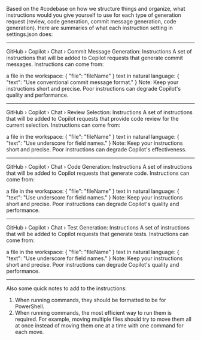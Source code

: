Based on the #codebase on how we structure things and organize, what instructions would you give yourself  to use for each type of generation request (review, code generation, commit message generation, code generation). Here are summaries of what each instruction setting in settings.json does:

---
GitHub › Copilot › Chat › Commit Message Generation: Instructions
A set of instructions that will be added to Copilot requests that generate commit messages. Instructions can come from:

a file in the workspace: { "file": "fileName" }
text in natural language: { "text": "Use conventional commit message format." }
Note: Keep your instructions short and precise. Poor instructions can degrade Copilot's quality and performance.

---

GitHub › Copilot › Chat › Review Selection: Instructions
A set of instructions that will be added to Copilot requests that provide code review for the current selection. Instructions can come from:

a file in the workspace: { "file": "fileName" }
text in natural language: { "text": "Use underscore for field names." }
Note: Keep your instructions short and precise. Poor instructions can degrade Copilot's effectiveness.

---

GitHub › Copilot › Chat › Code Generation: Instructions
A set of instructions that will be added to Copilot requests that generate code. Instructions can come from:

a file in the workspace: { "file": "fileName" }
text in natural language: { "text": "Use underscore for field names." }
Note: Keep your instructions short and precise. Poor instructions can degrade Copilot's quality and performance.

---

GitHub › Copilot › Chat › Test Generation: Instructions
A set of instructions that will be added to Copilot requests that generate tests. Instructions can come from:

a file in the workspace: { "file": "fileName" }
text in natural language: { "text": "Use underscore for field names." }
Note: Keep your instructions short and precise. Poor instructions can degrade Copilot's quality and performance.

---

Also some quick notes to add to the instructions:

1. When running commands, they should be formatted to be for PowerShell.
2. When running commands, the most efficient way to run them is required. For example, moving multiple files should try to move them all at once instead of moving them one at a time with one command for each move.
